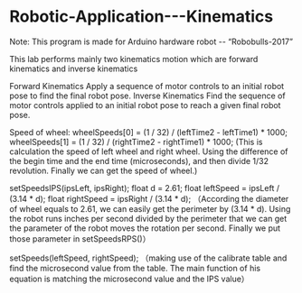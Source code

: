 # Robotic-Application---Kinematics

Note: This program is made for Arduino hardware robot -- “Robobulls-2017”

This lab performs mainly two kinematics motion which are forward kinematics and inverse kinematics

Forward Kinematics
    Apply a sequence of motor controls to an initial robot
    pose to find the final robot pose.
Inverse Kinematics
    Find the sequence of motor controls applied to an initial
    robot pose to reach a given final robot pose.
    
    
 Speed of wheel: 
wheelSpeeds[0] = (1 / 32) / (leftTime2 - leftTime1) * 1000;
wheelSpeeds[1] = (1 / 32) / (rightTime2 - rightTime1) * 1000;
(This is calculation the speed of left wheel and right wheel. Using the difference of the begin time and the end time (microseconds), and then divide 1/32 revolution. Finally we can get the speed of wheel.)


setSpeedsIPS(ipsLeft, ipsRight);
float d = 2.61;
float leftSpeed = ipsLeft / (3.14 * d);
float rightSpeed = ipsRight / (3.14 * d);
（According the diameter of wheel equals to 2.61, we can easily get the perimeter by (3.14 * d). Using the robot runs inches per second divided by the perimeter that we can get the parameter of the robot moves the rotation per second. Finally we put those parameter in setSpeedsRPS()）


setSpeeds(leftSpeed, rightSpeed);
（making use of the calibrate table and find the microsecond value from the table. The main function of his equation is matching the microsecond value and the IPS value）


